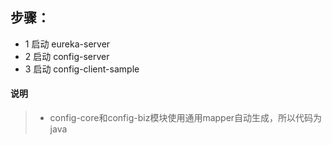 ## 步骤：
- 1 启动 eureka-server
- 2 启动 config-server
- 3 启动 config-client-sample

#### 说明
>- config-core和config-biz模块使用通用mapper自动生成，所以代码为java